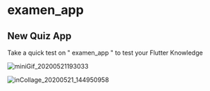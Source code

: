 # examen_app

## New Quiz App
 
 Take a quick test on " examen_app " to test your Flutter Knowledge
 
 ![miniGif_20200521193033](https://user-images.githubusercontent.com/56811029/82566927-3eda8a80-9b9a-11ea-9880-c10610c75d26.gif)
 
 ![inCollage_20200521_144950958](https://user-images.githubusercontent.com/56811029/82567417-f96a8d00-9b9a-11ea-8ff2-1e1b5355d813.jpg)


